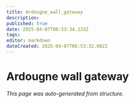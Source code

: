```yaml
---
title: Ardougne_wall_gateway
description: 
published: true
date: 2025-04-07T06:53:34.233Z
tags: 
editor: markdown
dateCreated: 2025-04-07T06:53:32.082Z
---
```


# Ardougne wall gateway

*This page was auto-generated from structure.*